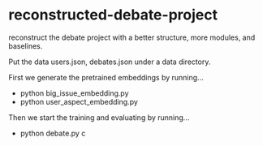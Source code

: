 # reconstructed-debate-project
reconstruct the debate project with a better structure, more modules, and baselines. 

Put the data users.json, debates.json under a data directory.

First we generate the pretrained embeddings by running...
  * python big_issue_embedding.py
  * python user_aspect_embedding.py

Then we start the training and evaluating by running...
  * python debate.py
c

